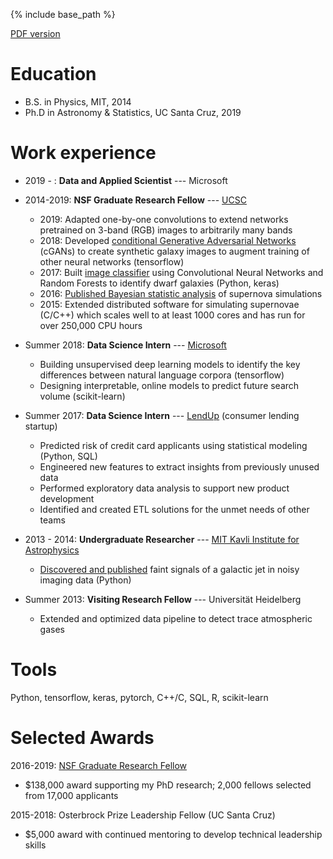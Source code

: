 <!-- ---
layout: archive
title: "Resume"
permalink: /cv/
author_profile: true
redirect_from:
  - /resume
---
 -->
{% include base_path %}

[PDF version]({{base_path}}/files/2018-07-05-EricGentry-resume.pdf)

Education
======
* B.S. in Physics, MIT, 2014
* Ph.D in Astronomy & Statistics, UC Santa Cruz, 2019

Work experience
======
* 2019 - : **Data and Applied Scientist** --- Microsoft


* 2014-2019: **NSF Graduate Research Fellow** --- [UCSC](http://www.astro.ucsc.edu/)
  * 2019: Adapted one-by-one convolutions to extend networks pretrained on 3-band (RGB) images to arbitrarily many bands
  * 2018: Developed [conditional Generative Adversarial Networks](https://github.com/egentry/galaxyCGAN) (cGANs) to create synthetic galaxy images to augment training of other neural networks (tensorflow)
  * 2017: Built [image classifier](https://github.com/egentry/dwarf_photo-z) using Convolutional Neural Networks and Random Forests to identify dwarf galaxies (Python, keras)  
  * 2016: [Published Bayesian statistic analysis](https://arxiv.org/abs/1606.01242) of supernova simulations
  * 2015: Extended distributed software for simulating supernovae (C/C++) which scales well to at least 1000 cores and has run for over 250,000 CPU hours

* Summer 2018: **Data Science Intern** --- [Microsoft](https://azure.microsoft.com/en-us/blog/topics/datascience/?cdn=disable)
  * Building unsupervised deep learning models to identify the key differences between natural language corpora (tensorflow)
  * Designing interpretable, online models to predict future search volume (scikit-learn)

* Summer 2017: **Data Science Intern** --- [LendUp](https://www.lendup.com/about) (consumer lending startup)
  * Predicted risk of credit card applicants using statistical modeling (Python, SQL)
  * Engineered new features to extract insights from previously unused data
  * Performed exploratory data analysis to support new product development
  * Identified and created ETL solutions for the unmet needs of other teams

* 2013 - 2014: **Undergraduate Researcher** --- [MIT Kavli Institute for Astrophysics](http://space.mit.edu/)
  * [Discovered and published](https://arxiv.org/abs/1506.04758) faint signals of a galactic jet in noisy imaging data (Python)

* Summer 2013: **Visiting Research Fellow** --- Universität Heidelberg
  * Extended and optimized data pipeline to detect trace atmospheric gases
  
Tools
======
Python, tensorflow, keras, pytorch, C++/C, SQL, R, scikit-learn

<!-- Publications
======
  <ul>{% for post in site.publications %}
    {% include archive-single-cv.html %}
  {% endfor %}</ul>
  
Talks
======
  <ul>{% for post in site.talks %}
    {% include archive-single-talk-cv.html %}
  {% endfor %}</ul> -->
<!--   
Teaching
======
  <ul>{% for post in site.teaching %}
    {% include archive-single-cv.html %}
  {% endfor %}</ul>
   -->

Selected Awards
======
2016-2019: [NSF Graduate Research Fellow](https://www.nsfgrfp.org/general_resources/about)
   * $138,000 award supporting my PhD research; 2,000 fellows selected from 17,000 applicants

2015-2018: Osterbrock Prize Leadership Fellow (UC Santa Cruz)
   * $5,000 award with continued mentoring to develop technical leadership skills